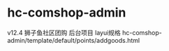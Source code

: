 # hc-comshop-admin
v12.4 狮子鱼社区团购 后台项目 layui规格
hc-comshop-admin/template/default/points/addgoods.html
